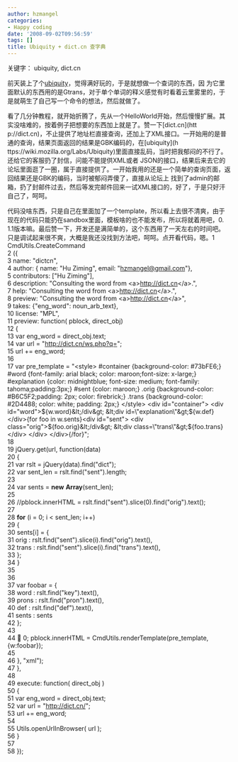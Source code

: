 ```yaml
---
author: hzmangel
categories:
- Happy coding
date: '2008-09-02T09:56:59'
tags: []
title: Ubiquity + dict.cn 查字典
---
```

关键字： ubiquity, dict.cn

前天装上了个[ubiquity](https://wiki.mozilla.org/Labs/Ubiquity)，觉得满好玩的，于是就想做一个查词的东西，因
为它里面默认的东西用的是Gtrans，对于单个单词的释义感觉有时看着云里雾里的，于是就萌生了自己写一个命令的想法，然后就做了。

看了几分钟教程，就开始折腾了，先从一个HelloWorld开始，然后慢慢扩展。其实没啥难的，按着例子把想要的东西加上就是了。赞一下[dict.cn](htt
p://dict.cn)，不止提供了地址栏直接查询，还加上了XML接口。一开始用的是普通的查询，结果页面返回的结果是GBK编码的，在[ubiquity](h
ttps://wiki.mozilla.org/Labs/Ubiquity)里面直接乱码，当时把我郁闷的不行了。还给它的客服扔了封信，问能不能提供XML或者
JSON的接口，结果后来去它的论坛里面逛了一圈，属于直接提供了。一开始我用的还是一个简单的查询页面，返回结果还是GBK的编码，当时被郁闷弄傻了，直接从论坛上
找到了admin的邮箱，扔了封邮件过去，然后等发完邮件回来一试XML接口的，好了，于是只好汗自己了，呵呵。

代码没啥东西，只是自己在里面加了一个template，所以看上去很不清爽，由于现在的代码只能扔在sandbox里面，模板啥的也不能发布，所以将就着用吧，0.
1.1版本嘛。最后赞一下，开发还是满简单的，这个东西用了一天左右的时间吧。只是调试起来很不爽，大概是我还没找到方法吧，呵呵。点开看代码，嗯。<!--more-->1 CmdUtils.CreateCommand  
2 ({  
3  name: "dictcn",  
4  author: { name: "Hu Ziming", email: "hzmangel@gmail.com"},  
5  contributors: ["Hu Ziming"],  
6  description: "Consulting the word from
&lt;a&gt;<http://dict.cn>&lt;/a&gt;.",  
7  help: "Consulting the word from &lt;a&gt;<http://dict.cn>&lt;/a&gt;.",  
8  preview: "Consulting the word from &lt;a&gt;<http://dict.cn>&lt;/a&gt;",  
9  takes: {"eng_word": noun_arb_text},  
10  license: "MPL",  
11  preview: function( pblock, direct_obj)  
12  {  
13  var eng_word = direct_obj.text;  
14  var url = "<http://dict.cn/ws.php?q=>";  
15  url += eng_word;  
16  
17  var pre_template = "&lt;style&gt; #container {background-color: #73bFE6;}
#word {font-family: arial black; color: maroon;font-size: x-large;}
#explanation {color: midnightblue; font-size: medium; font-family:
tahoma;padding:3px;} #sent {color: maroon;} .orig {background-color:
#B6C5F2;padding: 2px; color: firebrick;} .trans {background-color: #2D4488;
color: white; padding: 2px;} &lt;/style&gt; &lt;div id=\"container\"&gt;
&lt;div id=\"word\"&gt;${w.word}&lt;/div&gt; &lt;div
id=\"explanation\"&gt;${w.def}&lt;/div&gt;{for foo in w.sents}&lt;div
id=\"sent\"&gt; &lt;div class=\"orig\"&gt;${foo.orig}&lt;/div&gt; &lt;div
class=\"trans\"&gt;${foo.trans}&lt;/div&gt; &lt;/div&gt; &lt;/div&gt;{/for}";  
18  
19  jQuery.get(url, function(data)  
20  {  
21  var rslt = jQuery(data).find("dict");  
22  var sent_len = rslt.find("sent").length;  
23  
24  var sents = **new** **Array**(sent_len);  
25  
26  //pblock.innerHTML = rslt.find("sent").slice(0).find("orig").text();  
27  
28  **for** (i = 0; i &lt; sent_len; i++)  
29  {  
30  sents[i] = {  
31  orig : rslt.find("sent").slice(i).find("orig").text(),  
32  trans : rslt.find("sent").slice(i).find("trans").text(),  
33  };  
34  }  
35  
36  
37  var foobar = {  
38  word : rslt.find("key").text(),  
39  prons : rslt.find("pron").text(),  
40  def : rslt.find("def").text(),  
41  sents : sents  
42  };  
43  
44   0; pblock.innerHTML = CmdUtils.renderTemplate(pre_template, {w:foobar});  
45  
46  }, "xml");  
47  },  
48  
49  execute: function( direct_obj )  
50  {  
51  var eng_word = direct_obj.text;  
52  var url = "<http://dict.cn/>";  
53  url += eng_word;  
54  
55  Utils.openUrlInBrowser( url );  
56  }  
57  
58 });